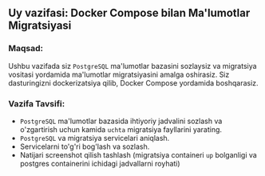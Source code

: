 ## Uy vazifasi: Docker Compose bilan Ma'lumotlar Migratsiyasi

### Maqsad:
Ushbu vazifada siz `PostgreSQL` ma'lumotlar bazasini sozlaysiz va migratsiya vositasi yordamida ma'lumotlar migratsiyasini amalga oshirasiz. Siz dasturingizni dockerizatsiya qilib, Docker Compose yordamida boshqarasiz. 

### Vazifa Tavsifi:
 - `PostgreSQL` ma'lumotlar bazasida ihtiyoriy jadvalini sozlash va o'zgartirish uchun kamida `uchta` migratsiya fayllarini yarating.
 - `PostgreSQL` va migratsiya servicelari aniqlash.
 - Servicelarni to'g'ri bog'lash va sozlash.
 - Natijari screenshot qilish tashlash (migratsiya containeri `up` bolganligi va postgres containerini ichidagi jadvallarni royhati)





